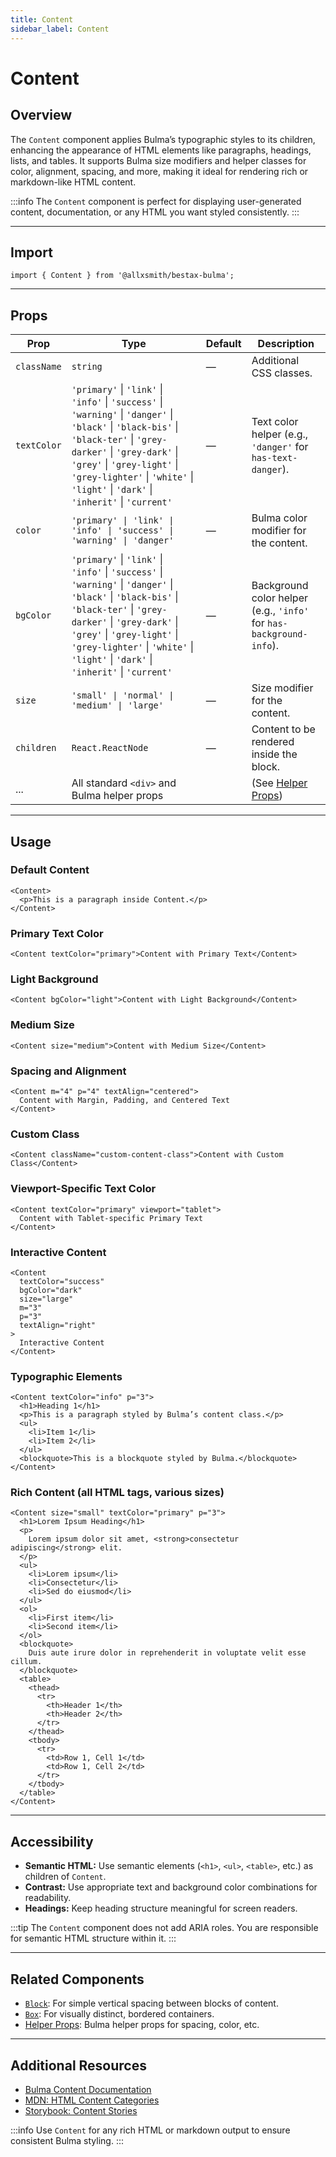 ```yaml
---
title: Content
sidebar_label: Content
---
```


# Content

## Overview

The `Content` component applies Bulma’s typographic styles to its children, enhancing the appearance of HTML elements like paragraphs, headings, lists, and tables. It supports Bulma size modifiers and helper classes for color, alignment, spacing, and more, making it ideal for rendering rich or markdown-like HTML content.

:::info
The `Content` component is perfect for displaying user-generated content, documentation, or any HTML you want styled consistently.
:::

---

## Import

```tsx
import { Content } from '@allxsmith/bestax-bulma';
```

---

## Props

| Prop        | Type                                                                                                                                                                                                                                                                                     | Default | Description                                                         |
| ----------- | ---------------------------------------------------------------------------------------------------------------------------------------------------------------------------------------------------------------------------------------------------------------------------------------- | ------- | ------------------------------------------------------------------- |
| `className` | `string`                                                                                                                                                                                                                                                                                 | —       | Additional CSS classes.                                             |
| `textColor` | `'primary'` \| `'link'` \| `'info'` \| `'success'` \| `'warning'` \| `'danger'` \| `'black'` \| `'black-bis'` \| `'black-ter'` \| `'grey-darker'` \| `'grey-dark'` \| `'grey'` \| `'grey-light'` \| `'grey-lighter'` \| `'white'` \| `'light'` \| `'dark'` \| `'inherit'` \| `'current'` | —       | Text color helper (e.g., `'danger'` for `has-text-danger`).         |
| `color`     | `'primary' \| 'link' \| 'info' \| 'success' \| 'warning' \| 'danger'`                                                                                                                                                                                                                    | —       | Bulma color modifier for the content.                               |
| `bgColor`   | `'primary'` \| `'link'` \| `'info'` \| `'success'` \| `'warning'` \| `'danger'` \| `'black'` \| `'black-bis'` \| `'black-ter'` \| `'grey-darker'` \| `'grey-dark'` \| `'grey'` \| `'grey-light'` \| `'grey-lighter'` \| `'white'` \| `'light'` \| `'dark'` \| `'inherit'` \| `'current'` | —       | Background color helper (e.g., `'info'` for `has-background-info`). |
| `size`      | `'small' \| 'normal' \| 'medium' \| 'large'`                                                                                                                                                                                                                                             | —       | Size modifier for the content.                                      |
| `children`  | `React.ReactNode`                                                                                                                                                                                                                                                                        | —       | Content to be rendered inside the block.                            |
| ...         | All standard `<div>` and Bulma helper props                                                                                                                                                                                                                                              |         | (See [Helper Props](../helpers/usebulmaclasses))                    |

---

## Usage

### Default Content

```tsx
<Content>
  <p>This is a paragraph inside Content.</p>
</Content>
```

### Primary Text Color

```tsx
<Content textColor="primary">Content with Primary Text</Content>
```

### Light Background

```tsx
<Content bgColor="light">Content with Light Background</Content>
```

### Medium Size

```tsx
<Content size="medium">Content with Medium Size</Content>
```

### Spacing and Alignment

```tsx
<Content m="4" p="4" textAlign="centered">
  Content with Margin, Padding, and Centered Text
</Content>
```

### Custom Class

```tsx
<Content className="custom-content-class">Content with Custom Class</Content>
```

### Viewport-Specific Text Color

```tsx
<Content textColor="primary" viewport="tablet">
  Content with Tablet-specific Primary Text
</Content>
```

### Interactive Content

```tsx
<Content
  textColor="success"
  bgColor="dark"
  size="large"
  m="3"
  p="3"
  textAlign="right"
>
  Interactive Content
</Content>
```

### Typographic Elements

```tsx
<Content textColor="info" p="3">
  <h1>Heading 1</h1>
  <p>This is a paragraph styled by Bulma’s content class.</p>
  <ul>
    <li>Item 1</li>
    <li>Item 2</li>
  </ul>
  <blockquote>This is a blockquote styled by Bulma.</blockquote>
</Content>
```

### Rich Content (all HTML tags, various sizes)

```tsx
<Content size="small" textColor="primary" p="3">
  <h1>Lorem Ipsum Heading</h1>
  <p>
    Lorem ipsum dolor sit amet, <strong>consectetur adipiscing</strong> elit.
  </p>
  <ul>
    <li>Lorem ipsum</li>
    <li>Consectetur</li>
    <li>Sed do eiusmod</li>
  </ul>
  <ol>
    <li>First item</li>
    <li>Second item</li>
  </ol>
  <blockquote>
    Duis aute irure dolor in reprehenderit in voluptate velit esse cillum.
  </blockquote>
  <table>
    <thead>
      <tr>
        <th>Header 1</th>
        <th>Header 2</th>
      </tr>
    </thead>
    <tbody>
      <tr>
        <td>Row 1, Cell 1</td>
        <td>Row 1, Cell 2</td>
      </tr>
    </tbody>
  </table>
</Content>
```

---

## Accessibility

- **Semantic HTML:** Use semantic elements (`<h1>`, `<ul>`, `<table>`, etc.) as children of `Content`.
- **Contrast:** Use appropriate text and background color combinations for readability.
- **Headings:** Keep heading structure meaningful for screen readers.

:::tip
The `Content` component does not add ARIA roles. You are responsible for semantic HTML structure within it.
:::

---

## Related Components

- [`Block`](./block.md): For simple vertical spacing between blocks of content.
- [`Box`](./box.md): For visually distinct, bordered containers.
- [Helper Props](../helpers/usebulmaclasses.md): Bulma helper props for spacing, color, etc.

---

## Additional Resources

- [Bulma Content Documentation](https://bulma.io/documentation/elements/content/)
- [MDN: HTML Content Categories](https://developer.mozilla.org/en-US/docs/Web/Guide/HTML/Content_categories)
- [Storybook: Content Stories](https://storybook.bestax.cc/?path=/story/elements-content--default)

:::info
Use `Content` for any rich HTML or markdown output to ensure consistent Bulma styling.
:::
